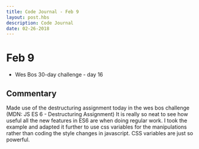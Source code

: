 ```yaml
---
title: Code Journal - Feb 9
layout: post.hbs
description: Code Journal
date: 02-26-2018
---
```

# Feb 9

- Wes Bos 30-day challenge - day 16

## Commentary

Made use of the destructuring assignment today in the wes bos challenge (MDN: JS ES 6 - Destructuring Assignment) It is really so neat to see how useful all the new features in ES6 are when doing regular work.  I took the example and adapted it further to use css variables for the manipulations rather than coding the style changes in javascript.  CSS variables are just so powerful.
